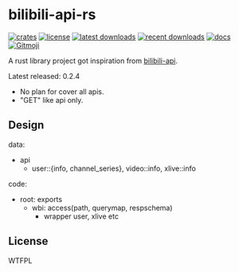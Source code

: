 
# bilibili-api-rs

[![crates](https://img.shields.io/crates/v/bilibili-api-rs)](https://crates.io/crates/bilibili-api-rs)
[![license](https://img.shields.io/crates/l/bilibili-api-rs)](http://www.wtfpl.net/)
[![latest downloads](https://img.shields.io/crates/dv/bilibili-api-rs)](https://crates.io/crates/bilibili-api-rs)
[![recent downloads](https://img.shields.io/crates/dr/bilibili-api-rs)](https://crates.io/crates/bilibili-api-rs)
[![docs](https://img.shields.io/docsrs/bilibili-api-rs)](https://docs.rs/bilibili-api-rs)
<a href="https://gitmoji.dev">
  <img src="https://img.shields.io/badge/gitmoji-%20😜%20😍-FFDD67.svg?style=flat-square" alt="Gitmoji">
</a>

A rust library project got inspiration from [bilibili-api](https://github.com/Passkou/bilibili-api).

Latest released: 0.2.4

- No plan for cover all apis.
- "GET" like api only.


## Design

data:
- api
  - user::{info, channel\_series}, video::info, xlive::info

code:
- root: exports
  - wbi: access(path, querymap, respschema)
    - wrapper user, xlive etc

## License

<a href="http://www.wtfpl.net/"><img
       src="http://www.wtfpl.net/wp-content/uploads/2012/12/wtfpl-badge-4.png"
       width="80" height="15" alt="WTFPL" /></a>
